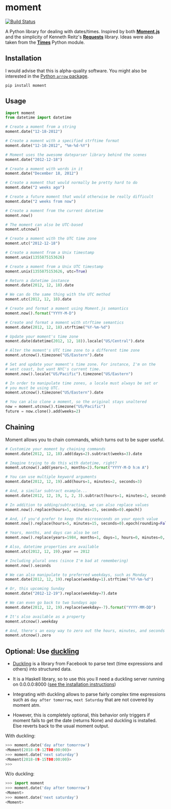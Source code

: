 moment
======

[![Build Status](https://travis-ci.org/zachwill/moment.svg?branch=master)](https://travis-ci.org/zachwill/moment)

A Python library for dealing with dates/times. Inspired by both
[**Moment.js**][moment] and the simplicity of Kenneth Reitz's
[**Requests**][requests] library. Ideas were also taken from the
[**Times**][times] Python module.

[moment]: http://momentjs.com/docs/
[requests]: http://docs.python-requests.org/
[times]: https://github.com/nvie/times


Installation
------------

I would advise that this is alpha-quality software. You might also be interested in the [Python `arrow` package][arrow].

[arrow]: https://github.com/crsmithdev/arrow/

`pip install moment`


Usage
-----

```python
import moment
from datetime import datetime

# Create a moment from a string
moment.date("12-18-2012")

# Create a moment with a specified strftime format
moment.date("12-18-2012", "%m-%d-%Y")

# Moment uses the awesome dateparser library behind the scenes
moment.date("2012-12-18")

# Create a moment with words in it
moment.date("December 18, 2012")

# Create a moment that would normally be pretty hard to do
moment.date("2 weeks ago")

# Create a future moment that would otherwise be really difficult
moment.date("2 weeks from now")

# Create a moment from the current datetime
moment.now()

# The moment can also be UTC-based
moment.utcnow()

# Create a moment with the UTC time zone
moment.utc("2012-12-18")

# Create a moment from a Unix timestamp
moment.unix(1355875153626)

# Create a moment from a Unix UTC timestamp
moment.unix(1355875153626, utc=True)

# Return a datetime instance
moment.date(2012, 12, 18).date

# We can do the same thing with the UTC method
moment.utc(2012, 12, 18).date

# Create and format a moment using Moment.js semantics
moment.now().format("YYYY-M-D")

# Create and format a moment with strftime semantics
moment.date(2012, 12, 18).strftime("%Y-%m-%d")

# Update your moment's time zone
moment.date(datetime(2012, 12, 18)).locale("US/Central").date

# Alter the moment's UTC time zone to a different time zone
moment.utcnow().timezone("US/Eastern").date

# Set and update your moment's time zone. For instance, I'm on the
# west coast, but want NYC's current time.
moment.now().locale("US/Pacific").timezone("US/Eastern")

# In order to manipulate time zones, a locale must always be set or
# you must be using UTC.
moment.utcnow().timezone("US/Eastern").date

# You can also clone a moment, so the original stays unaltered
now = moment.utcnow().timezone("US/Pacific")
future = now.clone().add(weeks=2)
```

Chaining
--------

Moment allows you to chain commands, which turns out to be super useful.

```python
# Customize your moment by chaining commands
moment.date(2012, 12, 18).add(days=2).subtract(weeks=3).date

# Imagine trying to do this with datetime, right?
moment.utcnow().add(years=3, months=2).format("YYYY-M-D h:m A")

# You can use multiple keyword arguments
moment.date(2012, 12, 19).add(hours=1, minutes=2, seconds=3)

# And, a similar subtract example...
moment.date(2012, 12, 19, 1, 2, 3).subtract(hours=1, minutes=2, seconds=3)

# In addition to adding/subtracting, we can also replace values
moment.now().replace(hours=5, minutes=15, seconds=0).epoch()

# And, if you'd prefer to keep the microseconds on your epoch value
moment.now().replace(hours=5, minutes=15, seconds=0).epoch(rounding=False)

# Years, months, and days can also be set
moment.now().replace(years=1984, months=1, days=1, hours=0, minutes=0, seconds=0)

# Also, datetime properties are available
moment.utc(2012, 12, 19).year == 2012

# Including plural ones (since I'm bad at remembering)
moment.now().seconds

# We can also manipulate to preferred weekdays, such as Monday
moment.date(2012, 12, 19).replace(weekday=1).strftime("%Y-%m-%d")

# Or, this upcoming Sunday
moment.date("2012-12-19").replace(weekday=7).date

# We can even go back to two Sundays ago
moment.date(2012, 12, 19).replace(weekday=-7).format("YYYY-MM-DD")

# It's also available as a property
moment.utcnow().weekday

# And, there's an easy way to zero out the hours, minutes, and seconds
moment.utcnow().zero
```

Optional: Use [duckling](https://github.com/facebook/duckling)
--------

- [Duckling](https://github.com/facebook/duckling) is a library from Facebook to parse text (time expressions and others) into structured data.

- It is a Haskell library, so to use this you ll need a duckling server running on 0.0.0.0:8000 ([see the installation instructions](https://github.com/facebook/duckling#quickstart))

- Integrating with duckling allows to parse fairly complex time expressions such as `day after tomorrow`, `next Saturday` that are not covered by moment atm.

- However, this is completely optional, this behavior only triggers if moment fails to get the date (returns None) and duckling is installed. Else reverts back to the usual moment output.        

With duckling:

```python
>>> moment.date('day after tomorrow')
<Moment(2018-09-12T00:00:00)>
>>> moment.date('next saturday')
<Moment(2018-09-15T00:00:00)>
>>> 

```

W/o duckling:

```python
>>> import moment
>>> moment.date('day after tomorrow')
<Moment>
>>> moment.date('next saturday')
<Moment>
```